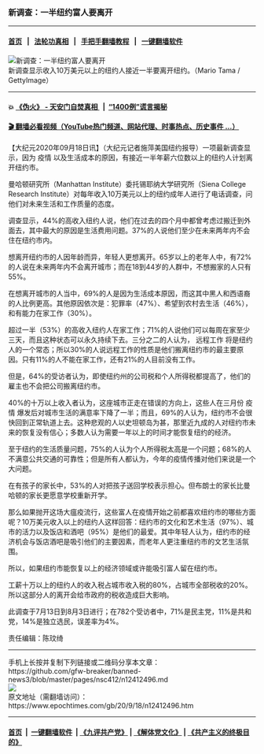 ### 新调查：一半纽约富人要离开
------------------------

#### [首页](https://github.com/gfw-breaker/banned-news3/blob/master/README.md) &nbsp;&nbsp;|&nbsp;&nbsp; [法轮功真相](https://github.com/begood0513/basic/blob/master/README.md)  &nbsp;&nbsp;|&nbsp;&nbsp; [手把手翻墙教程](https://github.com/gfw-breaker/guides/wiki)  &nbsp;&nbsp;|&nbsp;&nbsp; [一键翻墙软件](https://github.com/gfw-breaker/nogfw/blob/master/README.md)  



<div><img alt="新调查：一半纽约富人要离开" class="attachment-djy_600_400 size-djy_600_400 wp-post-image" src="https://i.epochtimes.com/assets/uploads/2020/09/eb685fd4db5a6dc503398420fce3f6d1-600x400.jpg"/>
<div class="caption">
 新调查显示收入10万美元以上的纽约人接近一半要离开纽约。（Mario Tama / GettyImage）
</div></div><hr/>

#### 💥 [《伪火》 - 天安门自焚真相 ](http://158.247.195.190:10000/videos/blog/weihuo.html)&nbsp; |&nbsp; [“1400例”谎言揭秘  ](http://158.247.195.190:10000/videos/blog/jiexi1400.html)

#### [ 🎬  翻墙必看视频（YouTube热门频道、网站代理、时事热点、历史事件 ...）](https://github.com/gfw-breaker/links/blob/master/banned.md)

<div><p>
 【大纪元2020年09月18日讯】（大纪元记者施萍美国纽约报导）一项最新调查显示，因为
 <ok href="https://www.epochtimes.com/gb/tag/%E7%96%AB%E6%83%85.html">
  疫情
 </ok>
 以及生活成本的原因，有接近一半年薪六位数以上的纽约人计划离开纽约市。
</p>
<p>
 曼哈顿研究所（Manhattan Institute）委托锡耶纳大学研究所（Siena College Research Institute）对每年收入10万美元以上的纽约成年人进行了电话调查，问他们对未来生活和工作质量的态度。
</p>
<p>
 调查显示，44%的高收入纽约人说，他们在过去的四个月中都曾考虑过搬迁到外面去，其中最大的原因是生活费用问题。37%的人说他们至少在未来两年内不会住在纽约市内。
</p>
<p>
 想离开纽约市的人因年龄而异，年轻人更想离开。65岁以上的老年人中，有72%的人说在未来两年内不会离开城市；而在18到44岁的人群中，不想搬家的人只有55%。
</p>
<p>
 在想离开城市的人当中，69%的人是因为生活成本原因，而这其中黑人和西语裔的人比例更高。其他原因依次是：犯罪率（47%）、希望到农村去生活（46%），和有能力在家工作（30%）。
</p>
<p>
 超过一半（53%）的高收入纽约人在家工作；71%的人说他们可以每周在家至少三天，而且这种状态可以永久持续下去。三分之二的人认为，
 <ok href="https://www.epochtimes.com/gb/tag/%E8%BF%9C%E7%A8%8B%E5%B7%A5%E4%BD%9C.html">
  远程工作
 </ok>
 将是纽约人的一个常态；所以30%的人说远程工作的性质是他们搬离纽约市的最主要原因。只有11%的人不能在家工作，还有21%的人目前没有工作。
</p>
<p>
 但是，64%的受访者认为，即使纽约州的公司税和个人所得税都提高了，他们的雇主也不会把公司搬离纽约市。
</p>
<p>
 40%的十万以上收入者认为，这座城市正走在错误的方向上，这些人在三月份
 <ok href="https://www.epochtimes.com/gb/tag/%E7%96%AB%E6%83%85.html">
  疫情
 </ok>
 爆发后对城市生活的满意率下降了一半；而且，69%的人认为，纽约市不会很快回到正常轨道上去。这种悲观的人以史坦顿岛为甚，那里近九成的人对纽约市未来的恢复没有信心；多数人认为需要一年以上的时间才能恢复纽约的经济。
</p>
<p>
 至于纽约的生活质量问题，75%的人认为个人所得税太高是一个问题；68%的人不满意公共交通的可靠性；但是所有人都认为，今年的疫情传播对他们来说是一个大问题。
</p>
<p>
 在有孩子的家长中，53%的人对把孩子送回学校表示担心。但布朗士的家长比曼哈顿的家长更愿意学校重新开学。
</p>
<p>
 那么如果抛开这场大瘟疫流行，这些富人在疫情开始之前都喜欢纽约市的哪些方面呢？10万美元收入以上的纽约人这样回答：纽约市的文化和艺术生活（97%）、城市的活力以及饭店和酒吧（95%）是他们的最爱。其中年轻人认为，纽约市的经济机会与饭店酒吧是吸引他们的主要因素，而老年人更注重纽约市的文艺生活氛围。
</p>
<p>
 所以，如果纽约市能恢复以上的经济领域或许能吸引富人留在纽约市。
</p>
<p>
 工薪十万以上的纽约人的收入税占城市收入税的80%，占城市全部税收的20%。所以这部分人的离开会给市政府的税收造成巨大影响。
</p>
<p>
 此调查于7月13日到8月3日进行；在782个受访者中，71%是民主党，11%是共和党，14%是独立选民，误差率为4%。
</p>
<p>
 责任编辑：陈玟绮
</p>
</div>
<hr/>
手机上长按并复制下列链接或二维码分享本文章：<br/>
https://github.com/gfw-breaker/banned-news3/blob/master/pages/nsc412/n12412496.md <br/>
<a href='https://github.com/gfw-breaker/banned-news3/blob/master/pages/nsc412/n12412496.md'><img src='https://github.com/gfw-breaker/banned-news3/blob/master/pages/nsc412/n12412496.md.png'/></a> <br/>
原文地址（需翻墙访问）：https://www.epochtimes.com/gb/20/9/18/n12412496.htm


------------------------
#### [首页](https://github.com/gfw-breaker/banned-news3/blob/master/README.md) &nbsp;|&nbsp; [一键翻墙软件](https://github.com/gfw-breaker/nogfw/blob/master/README.md) &nbsp;| [《九评共产党》](https://github.com/gfw-breaker/9ping.md/blob/master/README.md#九评之一评共产党是什么) | [《解体党文化》](https://github.com/gfw-breaker/jtdwh.md/blob/master/README.md) | [《共产主义的终极目的》](https://github.com/gfw-breaker/gczydzjmd.md/blob/master/README.md)


<img src='http://gfw-breaker.win/banned-news3/pages/nsc412/n12412496.md' width='0px' height='0px'/>